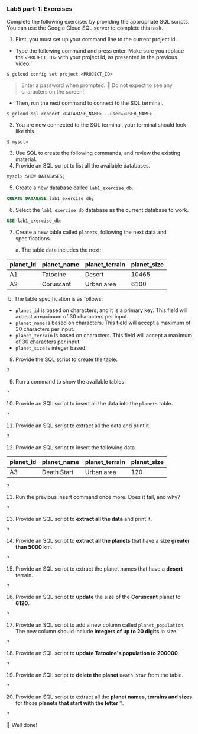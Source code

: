 ### Lab5 part-1: Exercises

Complete the following exercises by providing the appropriate SQL scripts. You can use the Google Cloud SQL server to complete this task.

1. First, you must set up your command line to the current project id.

* Type the following command and press enter. Make sure you replace the `<PROJECT_ID>` with your project id, as presented in the previous video.

```shell
$ gcloud config set project <PROJECT_ID>
```

>  Enter a password when prompted.
>  :rotating_light: Do not expect to see any characters on the screen! 

* Then, run the next command to connect to the SQL terminal.

```shell
$ gcloud sql connect <DATABASE_NAME> --user=<USER_NAME>
```

3. You are now connected to the SQL terminal, your terminal should look like this.

```shell
$ mysql>
```

3. Use SQL to create the following commands, and review the existing material.
4. Provide an SQL script to list all the available databases.

```sql
mysql> SHOW DATABASES;
```

5. Create a new database called `lab1_exercise_db`.

```sql
CREATE DATABASE lab1_exercise_db;
```

6. Select the `lab1_exercise_db` database as the current database to work.

```sql
USE lab1_exercise_db;
```

7. Create a new table called `planets`, following the next data and specifications.

   a. The table data includes the next:

| planet_id | planet_name | planet_terrain | planet_size |
| --------- | ----------- | -------------- | ----------- |
| A1        | Tatooine    | Desert         | 10465       |
| A2        | Coruscant   | Urban  area    | 6100        |

​	b. The table specification is as follows:

* `planet_id` is based on characters, and it is a primary key. This field will accept a maximum of 30 characters per input.
* `planet_name` is based on characters. This field will accept a maximum of 30 characters per input.
* `planet_terrain` is based on characters. This field will accept a maximum of 30 characters per input.
* `planet_size` is integer based.

8. Provide the SQL script to create the table.

```sql
?
```

9. Run a command to show the available tables.

```
?
```

10. Provide an SQL script to insert all the data into the `planets` table.

```sql
?
```

11. Provide an SQL script to extract all the data and print it.

```mysql
?
```

12. Provide an SQL script to insert the following data.

| planet_id | planet_name  | planet_terrain | planet_size |
| --------- | ------------ | -------------- | ----------- |
| A3        | Death  Start | Urban  area    | 120         |

```mysql
?
```

13. Run the previous insert command once more. Does it fail, and why?

```mysql
?
```

13. Provide an SQL script to **extract all the data** and print it.

```mysql
?
```

14. Provide an SQL script to **extract all the planets** that have a size **greater than 5000** km.

```mysql
?
```

15. Provide an SQL script to extract the planet names that have a **desert** terrain.

```mysql
?
```

16. Provide an SQL script to **update** the size of the **Coruscant** planet to **6120**.

```mysql
?
```

17. Provide an SQL script to add a new column called `planet_population`. The new column should include **integers of up to 20 digits** in size.

```mysql
?
```

18. Provide an SQL script to **update Tatooine's population to 200000**.

```mysql
?
```

19. Provide an SQL script to **delete the planet** `Death Star` from the table.

```mysql
?
```

20. Provide an SQL script to extract all the **planet names, terrains and sizes** for those **planets that start with the letter** `T`.

```mysql
?
```

:checkered_flag: Well done! 